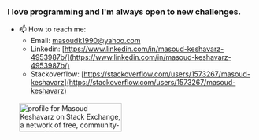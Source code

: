 ### I love programming and I'm always open to new challenges.

* 📫 How to reach me:
  * Email: [masoudk1990@yahoo.com](mailto:masoudk1990@yahoo.com)
  * Linkedin: [https://www.linkedin.com/in/masoud-keshavarz-4953987b/](https://www.linkedin.com/in/masoud-keshavarz-4953987b/)
  * Stackoverflow: [https://stackoverflow.com/users/1573267/masoud-keshavarz](https://stackoverflow.com/users/1573267/masoud-keshavarz)
  <br />
  <a href="https://stackexchange.com/users/1716270"><img src="https://stackexchange.com/users/flair/1716270.png" width="208" height="58" alt="profile for Masoud Keshavarz on Stack Exchange, a network of free, community-driven Q&amp;A sites" title="profile for Masoud Keshavarz on Stack Exchange, a network of free, community-driven Q&amp;A sites"></a>

<!--
**masoudk1990/masoudk1990** is a ✨ _special_ ✨ repository because its `README.md` (this file) appears on your GitHub profile.

Here are some ideas to get you started:

- 🔭 I’m currently working on ...
- 🌱 I’m currently learning ...
- 👯 I’m looking to collaborate on ...
- 🤔 I’m looking for help with ...
- 💬 Ask me about ...
- 📫 How to reach me: ...
- 😄 Pronouns: ...
- ⚡ Fun fact: ...
-->
